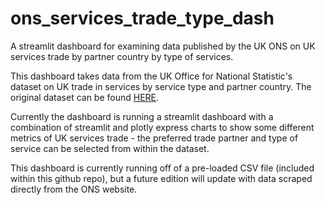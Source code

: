 # ons_services_trade_type_dash
A streamlit dashboard for examining data published by the UK ONS on UK services trade by partner country by type of services.  

This dashboard takes data from the UK Office for National Statistic's dataset on UK trade in services by service type and partner country. The original dataset can be found [HERE](https://www.ons.gov.uk/businessindustryandtrade/internationaltrade/datasets/uktradeinservicesservicetypebypartnercountrynonseasonallyadjusted).  

Currently the dashboard is running a streamlit dashboard with a combination of streamlit and plotly express charts to show some different metrics of UK services trade - the preferred trade partner and type of service can be selected from within the dataset.  

This dashboard is currently running off of a pre-loaded CSV file (included within this github repo), but a future edition will update with data scraped directly from the ONS website. 
